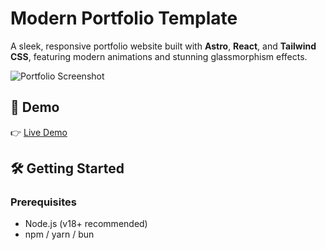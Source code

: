 # Modern Portfolio Template

A sleek, responsive portfolio website built with **Astro**, **React**, and **Tailwind CSS**, featuring modern animations and stunning glassmorphism effects.

![Portfolio Screenshot](https://github.com/user-attachments/assets/4f2466f1-1ebe-4cbe-857c-40eccd63c384)

## 🚀 Demo

👉 [Live Demo](https://hamimulislam.github.io/demosite)

## 🛠 Getting Started

### Prerequisites

- Node.js (v18+ recommended)
- npm / yarn / bun

```
